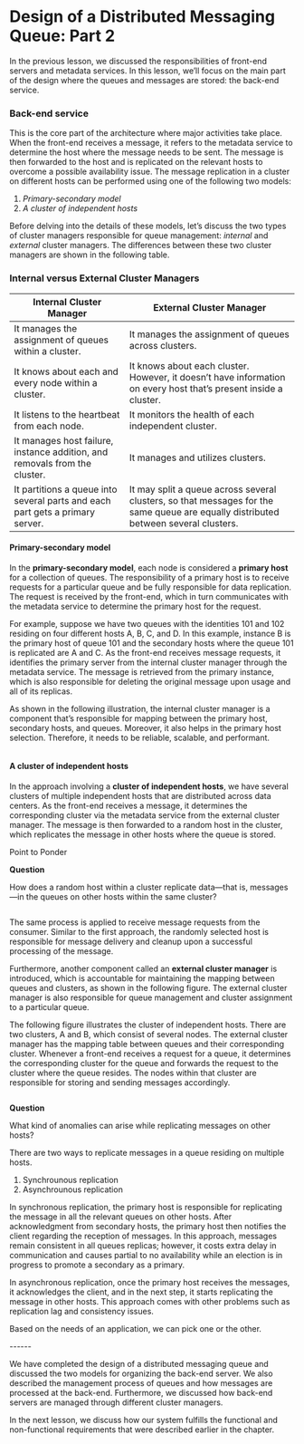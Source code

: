 # Design of a Distributed Messaging Queue: Part 2

In the previous lesson, we discussed the responsibilities of front-end servers and metadata services. In this lesson, we’ll focus on the main part of the design where the queues and messages are stored: the back-end service.

### Back-end service <a href="#back-end-service-0" id="back-end-service-0"></a>

This is the core part of the architecture where major activities take place. When the front-end receives a message, it refers to the metadata service to determine the host where the message needs to be sent. The message is then forwarded to the host and is replicated on the relevant hosts to overcome a possible availability issue. The message replication in a cluster on different hosts can be performed using one of the following two models:

1. _Primary-secondary model_
2. _A cluster of independent hosts_

Before delving into the details of these models, let’s discuss the two types of cluster managers responsible for queue management: _internal_ and _external_ cluster managers. The differences between these two cluster managers are shown in the following table.

### Internal versus External Cluster Managers

| **Internal Cluster Manager**                                                  | **External Cluster Manager**                                                                                                        |
| ----------------------------------------------------------------------------- | ----------------------------------------------------------------------------------------------------------------------------------- |
| It manages the assignment of queues within a cluster.                         | It manages the assignment of queues across clusters.                                                                                |
| It knows about each and every node within a cluster.                          | It knows about each cluster. However, it doesn’t have information on every host that’s present inside a cluster.                    |
| It listens to the heartbeat from each node.                                   | It monitors the health of each independent cluster.                                                                                 |
| It manages host failure, instance addition, and removals from the cluster.    | It manages and utilizes clusters.                                                                                                   |
| It partitions a queue into several parts and each part gets a primary server. | It may split a queue across several clusters, so that messages for the same queue are equally distributed between several clusters. |

#### Primary-secondary model <a href="#primary-secondary-model-0" id="primary-secondary-model-0"></a>

In the **primary-secondary model**, each node is considered a **primary host** for a collection of queues. The responsibility of a primary host is to receive requests for a particular queue and be fully responsible for data replication. The request is received by the front-end, which in turn communicates with the metadata service to determine the primary host for the request.

For example, suppose we have two queues with the identities 101 and 102 residing on four different hosts A, B, C, and D. In this example, instance B is the primary host of queue 101 and the secondary hosts where the queue 101 is replicated are A and C. As the front-end receives message requests, it identifies the primary server from the internal cluster manager through the metadata service. The message is retrieved from the primary instance, which is also responsible for deleting the original message upon usage and all of its replicas.

As shown in the following illustration, the internal cluster manager is a component that’s responsible for mapping between the primary host, secondary hosts, and queues. Moreover, it also helps in the primary host selection. Therefore, it needs to be reliable, scalable, and performant.

<figure><img src="https://kuweiguge.github.io/Grokking-Modern-System-Design-Interview-Gitbook/.gitbook/assets/Screenshot 2023-09-03 at 12.55.01 AM.png" alt=""><figcaption></figcaption></figure>

#### A cluster of independent hosts <a href="#a-cluster-of-independent-hosts-0" id="a-cluster-of-independent-hosts-0"></a>

In the approach involving a **cluster of independent hosts**, we have several clusters of multiple independent hosts that are distributed across data centers. As the front-end receives a message, it determines the corresponding cluster via the metadata service from the external cluster manager. The message is then forwarded to a random host in the cluster, which replicates the message in other hosts where the queue is stored.

Point to Ponder

**Question**

How does a random host within a cluster replicate data—that is, messages—in the queues on other hosts within the same cluster?

<figure><img src="https://kuweiguge.github.io/Grokking-Modern-System-Design-Interview-Gitbook/.gitbook/assets/Screenshot 2023-09-03 at 12.55.22 AM.png" alt=""><figcaption></figcaption></figure>

The same process is applied to receive message requests from the consumer. Similar to the first approach, the randomly selected host is responsible for message delivery and cleanup upon a successful processing of the message.

Furthermore, another component called an **external cluster manager** is introduced, which is accountable for maintaining the mapping between queues and clusters, as shown in the following figure. The external cluster manager is also responsible for queue management and cluster assignment to a particular queue.

The following figure illustrates the cluster of independent hosts. There are two clusters, A and B, which consist of several nodes. The external cluster manager has the mapping table between queues and their corresponding cluster. Whenever a front-end receives a request for a queue, it determines the corresponding cluster for the queue and forwards the request to the cluster where the queue resides. The nodes within that cluster are responsible for storing and sending messages accordingly.

<figure><img src="https://kuweiguge.github.io/Grokking-Modern-System-Design-Interview-Gitbook/.gitbook/assets/Screenshot 2023-09-03 at 12.56.00 AM.png" alt=""><figcaption></figcaption></figure>

**Question**

What kind of anomalies can arise while replicating messages on other hosts?

There are two ways to replicate messages in a queue residing on multiple hosts.

1. Synchrounous replication
2. Asynchrounous replication

In synchronous replication, the primary host is responsible for replicating the message in all the relevant queues on other hosts. After acknowledgment from secondary hosts, the primary host then notifies the client regarding the reception of messages. In this approach, messages remain consistent in all queues replicas; however, it costs extra delay in communication and causes partial to no availability while an election is in progress to promote a secondary as a primary.

In asynchronous replication, once the primary host receives the messages, it acknowledges the client, and in the next step, it starts replicating the message in other hosts. This approach comes with other problems such as replication lag and consistency issues.

Based on the needs of an application, we can pick one or the other.

\------

We have completed the design of a distributed messaging queue and discussed the two models for organizing the back-end server. We also described the management process of queues and how messages are processed at the back-end. Furthermore, we discussed how back-end servers are managed through different cluster managers.

In the next lesson, we discuss how our system fulfills the functional and non-functional requirements that were described earlier in the chapter.
